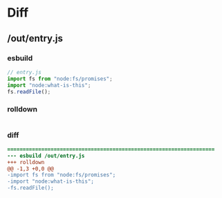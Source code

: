 # Diff
## /out/entry.js
### esbuild
```js
// entry.js
import fs from "node:fs/promises";
import "node:what-is-this";
fs.readFile();
```
### rolldown
```js

```
### diff
```diff
===================================================================
--- esbuild	/out/entry.js
+++ rolldown	
@@ -1,3 +0,0 @@
-import fs from "node:fs/promises";
-import "node:what-is-this";
-fs.readFile();

```
